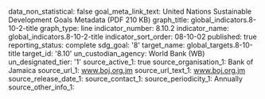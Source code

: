 data_non_statistical: false
goal_meta_link_text: United Nations Sustainable Development Goals Metadata (PDF 210
  KB)
graph_title: global_indicators.8-10-2-title
graph_type: line
indicator_number: 8.10.2
indicator_name: global_indicators.8-10-2-title
indicator_sort_order: 08-10-02
published: true
reporting_status: complete
sdg_goal: '8'
target_name: global_targets.8-10-title
target_id: '8.10'
un_custodian_agency: World Bank (WB)
un_designated_tier: '1'
source_active_1: true
source_organisation_1: Bank of Jamaica
source_url_1: www.boj.org.jm 
source_url_text_1: www.boj.org.jm 
source_release_date_1: 
source_contact_1: 
source_periodicity_1: Annually
source_other_info_1: 